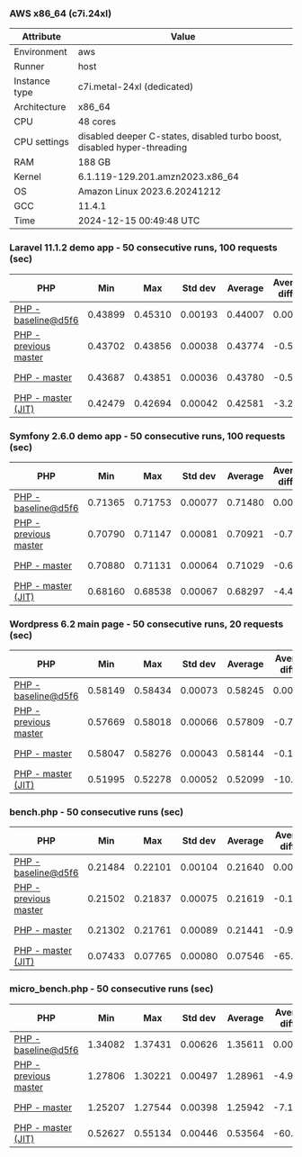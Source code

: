 ### AWS x86_64 (c7i.24xl)

|  Attribute    |     Value      |
|---------------|----------------|
| Environment   |aws|
| Runner        |host|
| Instance type |c7i.metal-24xl (dedicated)|
| Architecture  |x86_64
| CPU           |48 cores|
| CPU settings  |disabled deeper C-states, disabled turbo boost, disabled hyper-threading|
| RAM           |188 GB|
| Kernel        |6.1.119-129.201.amzn2023.x86_64|
| OS            |Amazon Linux 2023.6.20241212|
| GCC           |11.4.1|
| Time          |2024-12-15 00:49:48 UTC|

### Laravel 11.1.2 demo app - 50 consecutive runs, 100 requests (sec)

|     PHP     |     Min     |     Max     |    Std dev   |   Average  |  Average diff % |   Median   | Median diff % |     Memory    |
|-------------|-------------|-------------|--------------|------------|-----------------|------------|---------------|---------------|
|[PHP - baseline@d5f6](https://github.com/php/php-src/commit/d5f6e56610)|0.43899|0.45310|0.00193|0.44007|0.00%|0.43975|0.00%|41.82 MB|
|[PHP - previous master](https://github.com/php/php-src/commit/bb6dbdcf94)|0.43702|0.43856|0.00038|0.43774|-0.53%|0.43766|-0.48%|41.69 MB|
|[PHP - master](https://github.com/php/php-src/commit/57e9429e73)|0.43687|0.43851|0.00036|0.43780|-0.52%|0.43782|-0.44%|41.69 MB|
|[PHP - master (JIT)](https://github.com/php/php-src/commit/57e9429e73)|0.42479|0.42694|0.00042|0.42581|-3.24%|0.42573|-3.19%|50.75 MB|

### Symfony 2.6.0 demo app - 50 consecutive runs, 100 requests (sec)

|     PHP     |     Min     |     Max     |    Std dev   |   Average  |  Average diff % |   Median   | Median diff % |     Memory    |
|-------------|-------------|-------------|--------------|------------|-----------------|------------|---------------|---------------|
|[PHP - baseline@d5f6](https://github.com/php/php-src/commit/d5f6e56610)|0.71365|0.71753|0.00077|0.71480|0.00%|0.71467|0.00%|37.33 MB|
|[PHP - previous master](https://github.com/php/php-src/commit/bb6dbdcf94)|0.70790|0.71147|0.00081|0.70921|-0.78%|0.70913|-0.78%|37.39 MB|
|[PHP - master](https://github.com/php/php-src/commit/57e9429e73)|0.70880|0.71131|0.00064|0.71029|-0.63%|0.71036|-0.60%|37.39 MB|
|[PHP - master (JIT)](https://github.com/php/php-src/commit/57e9429e73)|0.68160|0.68538|0.00067|0.68297|-4.45%|0.68296|-4.44%|44.46 MB|

### Wordpress 6.2 main page - 50 consecutive runs, 20 requests (sec)

|     PHP     |     Min     |     Max     |    Std dev   |   Average  |  Average diff % |   Median   | Median diff % |     Memory    |
|-------------|-------------|-------------|--------------|------------|-----------------|------------|---------------|---------------|
|[PHP - baseline@d5f6](https://github.com/php/php-src/commit/d5f6e56610)|0.58149|0.58434|0.00073|0.58245|0.00%|0.58228|0.00%|42.95 MB|
|[PHP - previous master](https://github.com/php/php-src/commit/bb6dbdcf94)|0.57669|0.58018|0.00066|0.57809|-0.75%|0.57812|-0.71%|42.78 MB|
|[PHP - master](https://github.com/php/php-src/commit/57e9429e73)|0.58047|0.58276|0.00043|0.58144|-0.17%|0.58148|-0.14%|42.79 MB|
|[PHP - master (JIT)](https://github.com/php/php-src/commit/57e9429e73)|0.51995|0.52278|0.00052|0.52099|-10.55%|0.52095|-10.53%|61.63 MB|

### bench.php - 50 consecutive runs (sec)

|     PHP     |     Min     |     Max     |    Std dev   |   Average  |  Average diff % |   Median   | Median diff % |     Memory    |
|-------------|-------------|-------------|--------------|------------|-----------------|------------|---------------|---------------|
|[PHP - baseline@d5f6](https://github.com/php/php-src/commit/d5f6e56610)|0.21484|0.22101|0.00104|0.21640|0.00%|0.21625|0.00%|26.12 MB|
|[PHP - previous master](https://github.com/php/php-src/commit/bb6dbdcf94)|0.21502|0.21837|0.00075|0.21619|-0.10%|0.21613|-0.05%|26.05 MB|
|[PHP - master](https://github.com/php/php-src/commit/57e9429e73)|0.21302|0.21761|0.00089|0.21441|-0.92%|0.21421|-0.94%|26.06 MB|
|[PHP - master (JIT)](https://github.com/php/php-src/commit/57e9429e73)|0.07433|0.07765|0.00080|0.07546|-65.13%|0.07527|-65.19%|27.23 MB|

### micro_bench.php - 50 consecutive runs (sec)

|     PHP     |     Min     |     Max     |    Std dev   |   Average  |  Average diff % |   Median   | Median diff % |     Memory    |
|-------------|-------------|-------------|--------------|------------|-----------------|------------|---------------|---------------|
|[PHP - baseline@d5f6](https://github.com/php/php-src/commit/d5f6e56610)|1.34082|1.37431|0.00626|1.35611|0.00%|1.35566|0.00%|20.38 MB|
|[PHP - previous master](https://github.com/php/php-src/commit/bb6dbdcf94)|1.27806|1.30221|0.00497|1.28961|-4.90%|1.29023|-4.83%|20.31 MB|
|[PHP - master](https://github.com/php/php-src/commit/57e9429e73)|1.25207|1.27544|0.00398|1.25942|-7.13%|1.25907|-7.12%|20.32 MB|
|[PHP - master (JIT)](https://github.com/php/php-src/commit/57e9429e73)|0.52627|0.55134|0.00446|0.53564|-60.50%|0.53527|-60.52%|21.64 MB|
